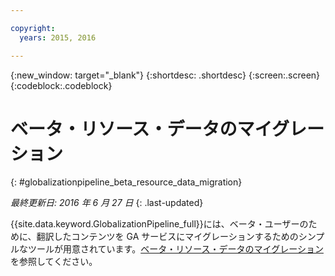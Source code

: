 ```yaml
---

copyright:
  years: 2015, 2016

---
```


{:new_window: target="_blank"}
{:shortdesc: .shortdesc}
{:screen:.screen}
{:codeblock:.codeblock}

# ベータ・リソース・データのマイグレーション
{: #globalizationpipeline_beta_resource_data_migration}

*最終更新日: 2016 年 6 月 27 日*
{: .last-updated}

{{site.data.keyword.GlobalizationPipeline_full}}には、ベータ・ユーザーのために、翻訳したコンテンツを GA サービスにマイグレーションするためのシンプルなツールが用意されています。[ベータ・リソース・データのマイグレーション](betaresourcedatamigration.html)を参照してください。

